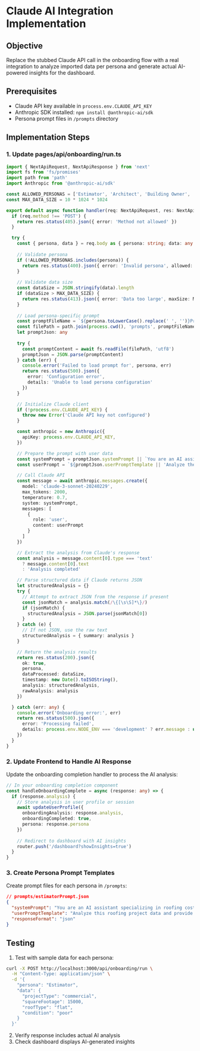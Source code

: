 # Claude AI Integration Implementation

## Objective
Replace the stubbed Claude API call in the onboarding flow with a real integration to analyze imported data per persona and generate actual AI-powered insights for the dashboard.

## Prerequisites
- Claude API key available in `process.env.CLAUDE_API_KEY`
- Anthropic SDK installed: `npm install @anthropic-ai/sdk`
- Persona prompt files in `/prompts` directory

## Implementation Steps

### 1. Update pages/api/onboarding/run.ts

```typescript
import { NextApiRequest, NextApiResponse } from 'next'
import fs from 'fs/promises'
import path from 'path'
import Anthropic from '@anthropic-ai/sdk'

const ALLOWED_PERSONAS = ['Estimator', 'Architect', 'Building Owner', 'Contractor']
const MAX_DATA_SIZE = 10 * 1024 * 1024

export default async function handler(req: NextApiRequest, res: NextApiResponse) {
  if (req.method !== 'POST') {
    return res.status(405).json({ error: 'Method not allowed' })
  }

  try {
    const { persona, data } = req.body as { persona: string; data: any }
    
    // Validate persona
    if (!ALLOWED_PERSONAS.includes(persona)) {
      return res.status(400).json({ error: 'Invalid persona', allowed: ALLOWED_PERSONAS })
    }
    
    // Validate data size
    const dataSize = JSON.stringify(data).length
    if (dataSize > MAX_DATA_SIZE) {
      return res.status(413).json({ error: 'Data too large', maxSize: MAX_DATA_SIZE })
    }
    
    // Load persona-specific prompt
    const promptFileName = `${persona.toLowerCase().replace(' ', '')}Prompt.json`
    const filePath = path.join(process.cwd(), 'prompts', promptFileName)
    let promptJson: any
    
    try {
      const promptContent = await fs.readFile(filePath, 'utf8')
      promptJson = JSON.parse(promptContent)
    } catch (err) {
      console.error('Failed to load prompt for', persona, err)
      return res.status(500).json({ 
        error: 'Configuration error', 
        details: 'Unable to load persona configuration' 
      })
    }

    // Initialize Claude client
    if (!process.env.CLAUDE_API_KEY) {
      throw new Error('Claude API key not configured')
    }

    const anthropic = new Anthropic({
      apiKey: process.env.CLAUDE_API_KEY,
    })

    // Prepare the prompt with user data
    const systemPrompt = promptJson.systemPrompt || `You are an AI assistant helping a ${persona} in the roofing industry.`
    const userPrompt = `${promptJson.userPromptTemplate || 'Analyze the following data:'}\n\n${JSON.stringify(data)}`

    // Call Claude API
    const message = await anthropic.messages.create({
      model: 'claude-3-sonnet-20240229',
      max_tokens: 2000,
      temperature: 0.7,
      system: systemPrompt,
      messages: [
        {
          role: 'user',
          content: userPrompt
        }
      ]
    })

    // Extract the analysis from Claude's response
    const analysis = message.content[0].type === 'text' 
      ? message.content[0].text 
      : 'Analysis completed'

    // Parse structured data if Claude returns JSON
    let structuredAnalysis = {}
    try {
      // Attempt to extract JSON from the response if present
      const jsonMatch = analysis.match(/\{[\s\S]*\}/)
      if (jsonMatch) {
        structuredAnalysis = JSON.parse(jsonMatch[0])
      }
    } catch (e) {
      // If not JSON, use the raw text
      structuredAnalysis = { summary: analysis }
    }

    // Return the analysis results
    return res.status(200).json({
      ok: true,
      persona,
      dataProcessed: dataSize,
      timestamp: new Date().toISOString(),
      analysis: structuredAnalysis,
      rawAnalysis: analysis
    })

  } catch (err: any) {
    console.error('Onboarding error:', err)
    return res.status(500).json({ 
      error: 'Processing failed', 
      details: process.env.NODE_ENV === 'development' ? err.message : undefined 
    })
  }
}
```

### 2. Update Frontend to Handle AI Response

Update the onboarding completion handler to process the AI analysis:

```typescript
// In your onboarding completion component
const handleOnboardingComplete = async (response: any) => {
  if (response.analysis) {
    // Store analysis in user profile or session
    await updateUserProfile({
      onboardingAnalysis: response.analysis,
      onboardingCompleted: true,
      persona: response.persona
    })
    
    // Redirect to dashboard with AI insights
    router.push('/dashboard?showInsights=true')
  }
}
```

### 3. Create Persona Prompt Templates

Create prompt files for each persona in `/prompts`:

```json
// prompts/estimatorPrompt.json
{
  "systemPrompt": "You are an AI assistant specializing in roofing cost estimation. Analyze the provided project data and generate actionable insights for accurate estimates.",
  "userPromptTemplate": "Analyze this roofing project data and provide: 1) Key cost drivers, 2) Risk factors, 3) Recommended pricing strategy, 4) Material quantity estimates. Data:",
  "responseFormat": "json"
}
```

## Testing

1. Test with sample data for each persona:
```bash
curl -X POST http://localhost:3000/api/onboarding/run \
  -H "Content-Type: application/json" \
  -d '{
    "persona": "Estimator",
    "data": {
      "projectType": "commercial",
      "squareFootage": 15000,
      "roofType": "flat",
      "condition": "poor"
    }
  }'
```

2. Verify response includes actual AI analysis
3. Check dashboard displays AI-generated insights